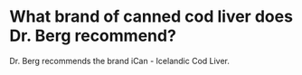 # What brand of canned cod liver does Dr. Berg recommend?

Dr. Berg recommends the brand iCan - Icelandic Cod Liver.